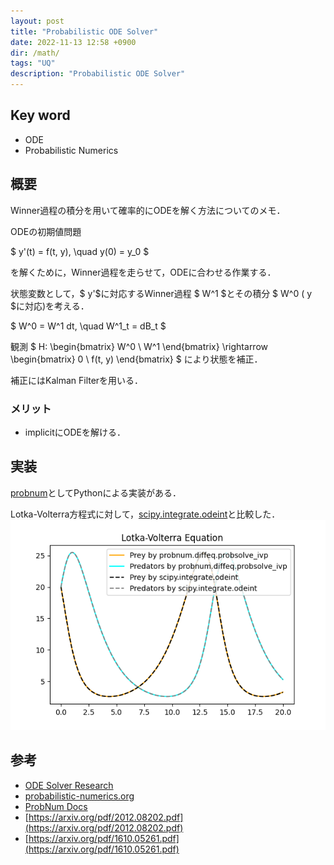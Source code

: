 ```yaml
---
layout: post
title: "Probabilistic ODE Solver"
date: 2022-11-13 12:58 +0900
dir: /math/
tags: "UQ"
description: "Probabilistic ODE Solver"
---
```

## Key word
- ODE
- Probabilistic Numerics

## 概要
Winner過程の積分を用いて確率的にODEを解く方法についてのメモ．

ODEの初期値問題 

$ y'(t) = f(t, y), \quad y(0) = y_0 $

を解くために，Winner過程を走らせて，ODEに合わせる作業する．

状態変数として，$ y'$に対応するWinner過程 $ W^1 $とその積分 $ W^0 $($ y $に対応)を考える．

$ W^0 = W^1 dt, \quad W^1_t = dB_t $

観測 $ H: \begin{bmatrix}
W^0 \\
W^1 
\end{bmatrix} \rightarrow \begin{bmatrix}
0 \\
f(t, y)
\end{bmatrix} $ により状態を補正．

補正にはKalman Filterを用いる．

### メリット
- implicitにODEを解ける．

## 実装
[probnum](https://github.com/probabilistic-numerics/probnum)としてPythonによる実装がある．


Lotka-Volterra方程式に対して，[scipy.integrate.odeint](https://docs.scipy.org/doc/scipy/reference/generated/scipy.integrate.odeint.html)と比較した．
![lotka-volterra](/assets/img/math/lotka-volterra.png)

## 参考
- [ODE Solver Research](https://www.probabilistic-numerics.org/research/ode/)
- [probabilistic-numerics.org](https://www.probabilistic-numerics.org/)
- [ProbNum Docs](https://probnum.readthedocs.io/en/latest/)
- [https://arxiv.org/pdf/2012.08202.pdf](https://arxiv.org/pdf/2012.08202.pdf)
- [https://arxiv.org/pdf/1610.05261.pdf](https://arxiv.org/pdf/1610.05261.pdf)